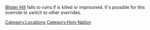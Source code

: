 [Blister Hill](Blister_Hill.md "wikilink") falls to ruins if [](Holy_Lord_Phoenix.md) is killed or imprisoned. It's
possible for this override to switch to other overrides.

[Category:Locations](Category:Locations "wikilink") [Category:Holy
Nation](Category:Holy_Nation "wikilink")